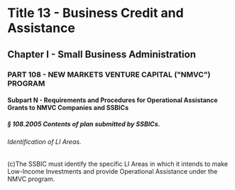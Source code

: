 
# Title 13 - Business Credit and Assistance
## Chapter I - Small Business Administration
### PART 108 - NEW MARKETS VENTURE CAPITAL ("NMVC") PROGRAM
#### Subpart N - Requirements and Procedures for Operational Assistance Grants to NMVC Companies and SSBICs
##### § 108.2005 Contents of plan submitted by SSBICs.
###### Identification of LI Areas.

(c)The SSBIC must identify the specific LI Areas in which it intends to make Low-Income Investments and provide Operational Assistance under the NMVC program.
